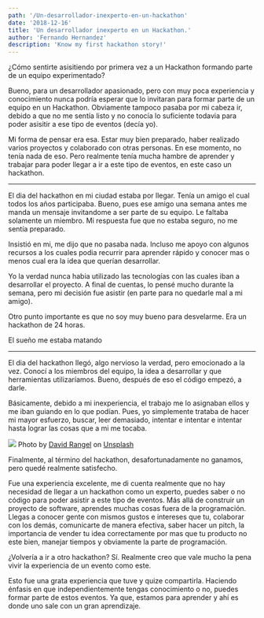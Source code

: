 ```yaml
---
path: '/Un-desarrollador-inexperto-en-un-hackathon'
date: '2018-12-16'
title: 'Un desarrollador inexperto en un Hackathon.'
author: 'Fernando Hernandez'
description: 'Know my first hackathon story!'
---
```


¿Cómo sentirte asisitiendo por primera vez a un Hackathon formando parte de un
equipo experimentado?

Bueno, para un desarrollador apasionado, pero con muy poca experiencia y
conocimiento nunca podría esperar que lo invitaran para formar parte de un
equipo en un Hackathon. Obviamente tampoco pasaba por mi cabeza ir, debido a que
no me sentía listo y no conocía lo suficiente todavia para poder asisitir a ese
tipo de eventos (decía yo).

Mi forma de pensar era esa. Estar muy bien preparado, haber realizado varios
proyectos y colaborado con otras personas. En ese momento, no tenía nada de eso.
Pero realmente tenía mucha hambre de aprender y trabajar para poder llegar a ir
a este tipo de eventos, en este caso un hackathon.

*****

El dia del hackathon en mi ciudad estaba por llegar. Tenía un amigo el cual
todos los años participaba. Bueno, pues ese amigo una semana antes me manda un
mensaje invitandome a ser parte de su equipo. Le faltaba solamente un miembro.
Mi respuesta fue que no estaba seguro, no me sentía preparado.

Insistió en mi, me dijo que no pasaba nada. Incluso me apoyo con algunos
recursos a los cuales podia recurrir para aprender rápido y conocer mas o menos
cual era la idea que querían desarrollar.

Yo la verdad nunca habia utilizado las tecnologías con las cuales iban a
desarrollar el proyecto. A final de cuentas, lo pensé mucho durante la semana,
pero mi decisión fue asistir (en parte para no quedarle mal a mi amigo).

Otro punto importante es que no soy muy bueno para desvelarme. Era un hackathon
de 24 horas.

<span class="figcaption_hack">El sueño me estaba matando</span>

*****

El dia del hackathon llegó, algo nervioso la verdad, pero emocionado a la vez.
Conocí a los miembros del equipo, la idea a desarrollar y que herramientas
utilizaríamos. Bueno, después de eso el código empezó, a darle.

Básicamente, debido a mi inexperiencia, el trabajo me lo asignaban ellos y me
iban guiando en lo que podían. Pues, yo simplemente trataba de hacer mi mayor
esfuerzo, buscar, leer demasiado, intentar e intentar e intentar hasta lograr
las cosas que a mi me tocaba.

![](https://cdn-images-1.medium.com/max/800/0*5Acsme4tKihG4i2g)
<span class="figcaption_hack">Photo by [David
Rangel](https://unsplash.com/@rangel?utm_source=medium&utm_medium=referral) on
[Unsplash](https://unsplash.com?utm_source=medium&utm_medium=referral)</span>

Finalmente, al término del hackathon, desafortunadamente no ganamos, pero quedé
realmente satisfecho.

Fue una experiencia excelente, me di cuenta realmente que no hay necesidad de
llegar a un hackathon como un experto, puedes saber o no código para poder
asistir a este tipo de eventos. Más allá de construir un proyecto de software,
aprendes muchas cosas fuera de la programación. Llegas a conocer gente con
mismos gustos e intereses que tu, colaborar con los demás, comunicarte de manera
efectiva, saber hacer un pitch, la importancia de vender tu idea correctamente
por mas que tu producto no este bien, manejar tiempos y obviamente la parte de
programación.

¿Volvería a ir a otro hackathon? Sí. Realmente creo que vale mucho la pena vivir
la experiencia de un evento como este.

Esto fue una grata experiencia que tuve y quize compartirla. Haciendo énfasis en
que independientemente tengas conocimiento o no, puedes formar parte de estos
eventos. Ya que, estamos para aprender y ahí es donde uno sale con un gran
aprendizaje.
